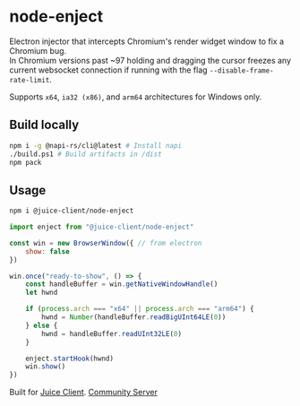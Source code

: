 # node-enject
Electron injector that intercepts Chromium's render widget window to fix a Chromium bug.  
In Chromium versions past ~97 holding and dragging the cursor freezes any current websocket connection if running with the flag `--disable-frame-rate-limit`.  

Supports `x64`, `ia32 (x86)`, and `arm64` architectures for Windows only.

## Build locally
```bash
npm i -g @napi-rs/cli@latest # Install napi
./build.ps1 # Build artifacts in /dist
npm pack
```

## Usage
```bash
npm i @juice-client/node-enject
```

```js
import enject from "@juice-client/node-enject"

const win = new BrowserWindow({ // from electron
    show: false
})

win.once("ready-to-show", () => {
    const handleBuffer = win.getNativeWindowHandle()
    let hwnd

    if (process.arch === "x64" || process.arch === "arm64") {
        hwnd = Number(handleBuffer.readBigUInt64LE(0))
    } else {
        hwnd = handleBuffer.readUInt32LE(0)
    }

    enject.startHook(hwnd)
    win.show()
})
```

Built for [Juice Client](https://github.com/irrvlo/juice-client). [Community Server](https://discord.gg/FjzAAdSjng)